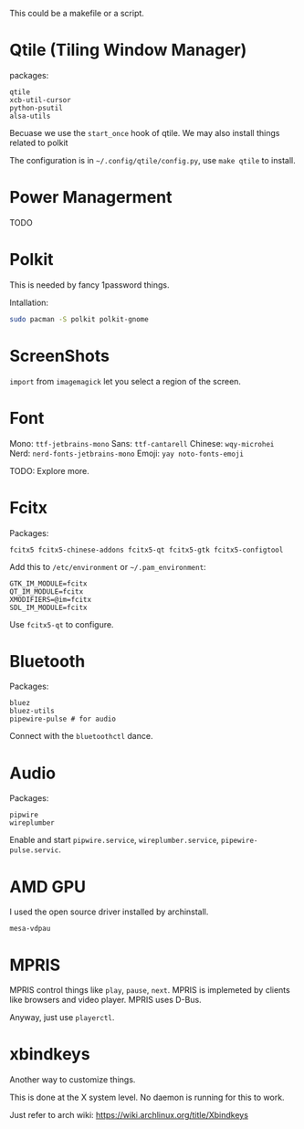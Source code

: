 This could be a makefile or a script.

# Qtile (Tiling Window Manager)

packages:
```
qtile
xcb-util-cursor
python-psutil
alsa-utils
```

Becuase we use the `start_once` hook of qtile. We may also install things related to polkit 

The configuration is in `~/.config/qtile/config.py`, use `make qtile` to install.

# Power Managerment

TODO

# Polkit

This is needed by fancy 1password things.

Intallation:
```bash
sudo pacman -S polkit polkit-gnome
```

# ScreenShots

`import` from `imagemagick` let you select a region of the screen.

# Font

Mono: `ttf-jetbrains-mono`
Sans: `ttf-cantarell`
Chinese: `wqy-microhei`
Nerd: `nerd-fonts-jetbrains-mono`
Emoji: `yay noto-fonts-emoji`

TODO: Explore more.

# Fcitx

Packages:
```
fcitx5 fcitx5-chinese-addons fcitx5-qt fcitx5-gtk fcitx5-configtool
```

Add this to `/etc/environment` or `~/.pam_environment`:
```
GTK_IM_MODULE=fcitx
QT_IM_MODULE=fcitx
XMODIFIERS=@im=fcitx
SDL_IM_MODULE=fcitx
```

Use `fcitx5-qt` to configure.

# Bluetooth

Packages:
```
bluez
bluez-utils
pipewire-pulse # for audio
```

Connect with the `bluetoothctl` dance.

# Audio

Packages:
```
pipwire
wireplumber
```

Enable and start `pipwire.service`, `wireplumber.service`, `pipewire-pulse.servic`.

# AMD GPU

I used the open source driver installed by archinstall.

```
mesa-vdpau
```

# MPRIS

MPRIS control things like `play`, `pause`, `next`. MPRIS is implemeted by clients like browsers and video player. MPRIS uses D-Bus.

Anyway, just use `playerctl`.

# xbindkeys

Another way to customize things.

This is done at the X system level. No daemon is running for this to work.

Just refer to arch wiki: https://wiki.archlinux.org/title/Xbindkeys
